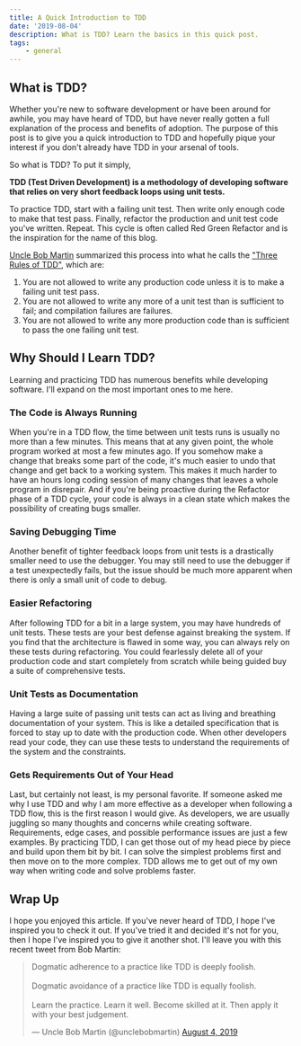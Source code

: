```yaml
---
title: A Quick Introduction to TDD
date: '2019-08-04'
description: What is TDD? Learn the basics in this quick post.
tags:
    - general
---
```


## What is TDD?

Whether you're new to software development or have been around for awhile,
you may have heard of TDD, but have never really gotten a full explanation
of the process and benefits of adoption. The purpose of this post is to give
you a quick introduction to TDD and hopefully pique your interest if you don't
already have TDD in your arsenal of tools.

So what is TDD? To put it simply,

**TDD (Test Driven Development) is a methodology of developing software
that relies on very short feedback loops using unit tests.**

To practice TDD, start with a failing unit test.
Then write only enough code to make that test pass. Finally, refactor the
production and unit test code you've written. Repeat.
This cycle is often called Red Green Refactor and is the inspiration for the name of this blog.

[Uncle Bob Martin](https://en.wikipedia.org/wiki/Robert_C._Martin) summarized this
process into what he calls the ["Three Rules of TDD"](http://butunclebob.com/ArticleS.UncleBob.TheThreeRulesOfTdd),
which are:

1. You are not allowed to write any production code unless it is to make a failing unit test pass.
2. You are not allowed to write any more of a unit test than is sufficient to fail; and compilation failures are failures.
3. You are not allowed to write any more production code than is sufficient to pass the one failing unit test.

## Why Should I Learn TDD?

Learning and practicing TDD has numerous benefits while developing software.
I'll expand on the most important ones to me here.

### The Code is Always Running

When you're in a TDD flow, the time between unit tests runs is usually no more than a few minutes.
This means that at any given point, the whole program worked at most a few minutes ago.
If you somehow make a change that breaks some part of the code, it's much easier to undo
that change and get back to a working system. This makes it much harder to have an
hours long coding session of many changes that leaves a whole program in disrepair.
And if you're being proactive during the Refactor phase of a TDD cycle,
your code is always in a clean state which makes the possibility
of creating bugs smaller.

### Saving Debugging Time

Another benefit of tighter feedback loops from unit tests is a drastically smaller
need to use the debugger. You may still need to use the debugger if a test unexpectedly fails,
but the issue should be much more apparent when there is only a small unit of code to debug.

### Easier Refactoring

After following TDD for a bit in a large system, you may have hundreds of unit tests.
These tests are your best defense against breaking the system.
If you find that the architecture is flawed in some way,
you can always rely on these tests during refactoring.
You could fearlessly delete all of your production code and start completely
from scratch while being guided buy a suite of comprehensive tests.

### Unit Tests as Documentation

Having a large suite of passing unit tests can act as living and
breathing documentation of your system. This is like a detailed specification
that is forced to stay up to date with the production code. When other developers read your code,
they can use these tests to understand the requirements of the system and the constraints.

### Gets Requirements Out of Your Head

Last, but certainly not least, is my personal favorite.
If someone asked me why I use TDD and why I am more effective as a
developer when following a TDD flow, this is the first reason I would give.
As developers, we are usually juggling so many thoughts and concerns while creating software.
Requirements, edge cases, and possible performance issues are just a few examples.
By practicing TDD, I can get those out of my head piece by piece and
build upon them bit by bit. I can solve the simplest problems first and then
move on to the more complex. TDD allows me to get out of my own way when
writing code and solve problems faster.

## Wrap Up

I hope you enjoyed this article. If you've never heard of TDD,
I hope I've inspired you to check it out. If you've tried it
and decided it's not for you, then I hope I've inspired you to give it another shot.
I'll leave you with this recent tweet from Bob Martin:

<blockquote class="twitter-tweet"><p lang="en" dir="ltr">Dogmatic adherence to a practice like TDD is deeply foolish. <br><br>Dogmatic avoidance of a practice like TDD is equally foolish. <br><br>Learn the practice. Learn it well. Become skilled at it. Then apply it with your best judgement.</p>&mdash; Uncle Bob Martin (@unclebobmartin) <a href="https://twitter.com/unclebobmartin/status/1157997350347923456?ref_src=twsrc%5Etfw">August 4, 2019</a></blockquote> <script async src="https://platform.twitter.com/widgets.js" charset="utf-8"></script>
